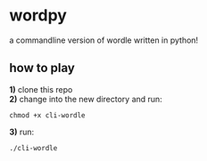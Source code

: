 # wordpy
a commandline version of wordle written in python!
## how to play
**1)** clone this repo  
**2)** change into the new directory and run:
```
chmod +x cli-wordle
```
**3)** run:
```
./cli-wordle
```
